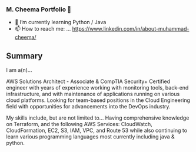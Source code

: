 ### M. Cheema Portfolio 👋

- 🌱 I’m currently learning Python / Java
- 📫 How to reach me: ... https://www.linkedin.com/in/about-muhammad-cheema/

## Summary

I am a(n)...

  AWS Solutions Architect - Associate & CompTIA Security+ Certified engineer with years of experience working with monitoring tools, back-end infrastructure, and with maintenance of applications running on various cloud platforms. Looking for team-based positions in the Cloud Engineering field with opportunities for advancements into the DevOps industry.

My skills include, but are not limited to...
  Having comprehensive knowledge on Terraform, and the following AWS Services: CloudWatch, CloudFormation, EC2, S3, IAM, VPC, and Route 53 while also continuing to learn various programming languages most currently including java & python.
